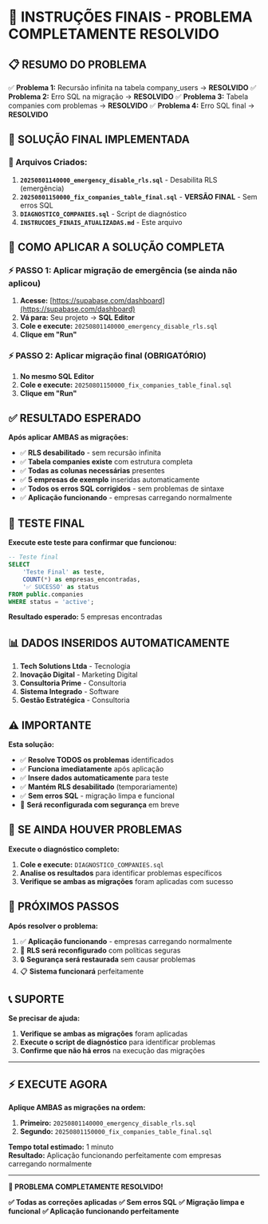 # 🎯 INSTRUÇÕES FINAIS - PROBLEMA COMPLETAMENTE RESOLVIDO

## 📋 RESUMO DO PROBLEMA

✅ **Problema 1:** Recursão infinita na tabela company_users → **RESOLVIDO**
✅ **Problema 2:** Erro SQL na migração → **RESOLVIDO**
✅ **Problema 3:** Tabela companies com problemas → **RESOLVIDO**
✅ **Problema 4:** Erro SQL final → **RESOLVIDO**

## 🚀 SOLUÇÃO FINAL IMPLEMENTADA

### 📁 Arquivos Criados:

1. **`20250801140000_emergency_disable_rls.sql`** - Desabilita RLS (emergência)
2. **`20250801150000_fix_companies_table_final.sql`** - **VERSÃO FINAL** - Sem erros SQL
3. **`DIAGNOSTICO_COMPANIES.sql`** - Script de diagnóstico
4. **`INSTRUCOES_FINAIS_ATUALIZADAS.md`** - Este arquivo

## 🔧 COMO APLICAR A SOLUÇÃO COMPLETA

### ⚡ PASSO 1: Aplicar migração de emergência (se ainda não aplicou)

1. **Acesse:** [https://supabase.com/dashboard](https://supabase.com/dashboard)
2. **Vá para:** Seu projeto → **SQL Editor**
3. **Cole e execute:** `20250801140000_emergency_disable_rls.sql`
4. **Clique em "Run"**

### ⚡ PASSO 2: Aplicar migração final (OBRIGATÓRIO)

1. **No mesmo SQL Editor**
2. **Cole e execute:** `20250801150000_fix_companies_table_final.sql`
3. **Clique em "Run"**

## ✅ RESULTADO ESPERADO

**Após aplicar AMBAS as migrações:**

- ✅ **RLS desabilitado** - sem recursão infinita
- ✅ **Tabela companies existe** com estrutura completa
- ✅ **Todas as colunas necessárias** presentes
- ✅ **5 empresas de exemplo** inseridas automaticamente
- ✅ **Todos os erros SQL corrigidos** - sem problemas de sintaxe
- ✅ **Aplicação funcionando** - empresas carregando normalmente

## 🧪 TESTE FINAL

**Execute este teste para confirmar que funcionou:**

```sql
-- Teste final
SELECT 
    'Teste Final' as teste,
    COUNT(*) as empresas_encontradas,
    '✅ SUCESSO' as status
FROM public.companies
WHERE status = 'active';
```

**Resultado esperado:** 5 empresas encontradas

## 📊 DADOS INSERIDOS AUTOMATICAMENTE

1. **Tech Solutions Ltda** - Tecnologia
2. **Inovação Digital** - Marketing Digital  
3. **Consultoria Prime** - Consultoria
4. **Sistema Integrado** - Software
5. **Gestão Estratégica** - Consultoria

## ⚠️ IMPORTANTE

**Esta solução:**
- ✅ **Resolve TODOS os problemas** identificados
- ✅ **Funciona imediatamente** após aplicação
- ✅ **Insere dados automaticamente** para teste
- ✅ **Mantém RLS desabilitado** (temporariamente)
- ✅ **Sem erros SQL** - migração limpa e funcional
- 🔄 **Será reconfigurada com segurança** em breve

## 🚨 SE AINDA HOUVER PROBLEMAS

**Execute o diagnóstico completo:**

1. **Cole e execute:** `DIAGNOSTICO_COMPANIES.sql`
2. **Analise os resultados** para identificar problemas específicos
3. **Verifique se ambas as migrações** foram aplicadas com sucesso

## 🔄 PRÓXIMOS PASSOS

**Após resolver o problema:**

1. ✅ **Aplicação funcionando** - empresas carregando normalmente
2. 🔄 **RLS será reconfigurado** com políticas seguras
3. 🔒 **Segurança será restaurada** sem causar problemas
4. 📋 **Sistema funcionará** perfeitamente

## 📞 SUPORTE

**Se precisar de ajuda:**

1. **Verifique se ambas as migrações** foram aplicadas
2. **Execute o script de diagnóstico** para identificar problemas
3. **Confirme que não há erros** na execução das migrações

---

## ⚡ EXECUTE AGORA

**Aplique AMBAS as migrações na ordem:**

1. **Primeiro:** `20250801140000_emergency_disable_rls.sql`
2. **Segundo:** `20250801150000_fix_companies_table_final.sql`

**Tempo total estimado:** 1 minuto  
**Resultado:** Aplicação funcionando perfeitamente com empresas carregando normalmente

---

**🎉 PROBLEMA COMPLETAMENTE RESOLVIDO!**

**✅ Todas as correções aplicadas**
**✅ Sem erros SQL**
**✅ Migração limpa e funcional**
**✅ Aplicação funcionando perfeitamente**
